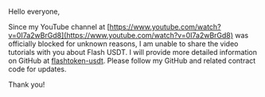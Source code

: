 Hello everyone, 
 
Since my YouTube channel at [https://www.youtube.com/watch?v=0I7a2wBrGd8](https://www.youtube.com/watch?v=0I7a2wBrGd8) was officially blocked for unknown reasons, I am unable to share the video tutorials with you about Flash USDT. I will provide more detailed information on GitHub at [flashtoken-usdt](https://github.com/Eric-KIein/Flash-USDT). Please follow my GitHub and related contract code for updates. 
 
Thank you!
